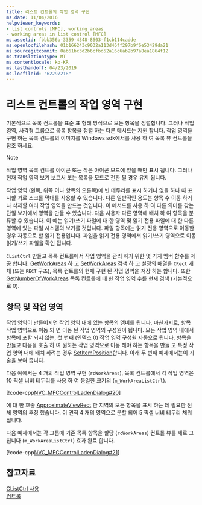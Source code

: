 ```yaml
---
title: 리스트 컨트롤의 작업 영역 구현
ms.date: 11/04/2016
helpviewer_keywords:
- list controls [MFC], working areas
- working areas in list control [MFC]
ms.assetid: fbbb356b-3359-4348-8603-f1cb114cadde
ms.openlocfilehash: 01b166243c9032a113d46ff297b9f6e53429da21
ms.sourcegitcommit: 0ab61bc3d2b6cfbd52a16c6ab2b97a8ea1864f12
ms.translationtype: MT
ms.contentlocale: ko-KR
ms.lasthandoff: 04/23/2019
ms.locfileid: "62297218"
---
```

# <a name="implementing-working-areas-in-list-controls"></a>리스트 컨트롤의 작업 영역 구현

기본적으로 목록 컨트롤을 표준 표 형태 방식으로 모든 항목을 정렬합니다. 그러나 작업 영역, 사각형 그룹으로 목록 항목을 정렬 하는 다른 메서드는 지원 합니다. 작업 영역을 구현 하는 목록 컨트롤의 이미지를 Windows sdk에서를 사용 하 여 목록 뷰 컨트롤을 참조 하세요.

> [!NOTE]
>  작업 영역 목록 컨트롤 아이콘 또는 작은 아이콘 모드에 있을 때만 표시 됩니다. 그러나 현재 작업 영역 보기 보고서 또는 목록을 모드로 전환 될 경우 유지 됩니다.

작업 영역 (왼쪽, 위쪽 이나 항목의 오른쪽)에 빈 테두리를 표시 하거나 없을 하나 때 표시할 가로 스크롤 막대를 사용할 수 있습니다. 다른 일반적인 용도는 항목 수 이동 하거나 삭제할 여러 작업 영역을 만드는 것입니다. 이 메서드를 사용 하 여 다른 의미를 갖는 단일 보기에서 영역을 만들 수 있습니다. 다음 사용자 다른 영역에 배치 하 여 항목을 분류할 수 있습니다. 이 예는 읽기/쓰기 파일에 대 한 영역 및 읽기 전용 파일에 대 한 다른 영역에 있는 파일 시스템의 보기를 것입니다. 파일 항목에는 읽기 전용 영역으로 이동한 경우 자동으로 할 읽기 전용입니다. 파일을 읽기 전용 영역에서 읽기/쓰기 영역으로 이동 읽기/쓰기 파일을 확인 됩니다.

`CListCtrl` 만들고 목록 컨트롤에서 작업 영역을 관리 하기 위한 몇 가지 멤버 함수를 제공 합니다. [GetWorkAreas](../mfc/reference/clistctrl-class.md#getworkareas) 하 고 [SetWorkAreas](../mfc/reference/clistctrl-class.md#setworkareas) 검색 하 고 설정의 배열을 `CRect` 개체 (또는 `RECT` 구조), 목록 컨트롤의 현재 구현 된 작업 영역을 저장 하는 합니다. 또한 [GetNumberOfWorkAreas](../mfc/reference/clistctrl-class.md#getnumberofworkareas) 목록 컨트롤에 대 한 작업 영역 수를 현재 검색 (기본적으로 0).

## <a name="items-and-working-areas"></a>항목 및 작업 영역

작업 영역이 만들어지면 작업 영역 내에 있는 항목의 멤버를 됩니다. 마찬가지로, 항목 작업 영역으로 이동 되 면 이동 된 작업 영역의 구성원이 됩니다. 모든 작업 영역 내에서 항목에 포함 되지 않는, 첫 번째 (인덱스 0) 작업 영역 구성원 자동으로 됩니다. 항목을 만들고 다음을 호출 하 여 원하는 작업 영역으로 이동 해야 하는 항목을 만들 고 특정 작업 영역 내에 배치 하려는 경우 [SetItemPosition](../mfc/reference/clistctrl-class.md#setitemposition)합니다. 아래 두 번째 예제에서는이 기술을 보여 줍니다.

다음 예에서는 4 개의 작업 영역 구현 (`rcWorkAreas`), 목록 컨트롤에서 각 작업 영역은 10 픽셀 너비 테두리를 사용 하 여 동일한 크기의 (`m_WorkAreaListCtrl`).

[!code-cpp[NVC_MFCControlLadenDialog#20](../mfc/codesnippet/cpp/implementing-working-areas-in-list-controls_1.cpp)]

에 대 한 호출 [ApproximateViewRect](../mfc/reference/clistctrl-class.md#approximateviewrect) 한 지역의 모든 항목을 표시 하는 데 필요한 전체 영역의 추정 했습니다. 이 견적 4 개의 영역으로 분할 되어 5 픽셀 너비 테두리 채워집니다.

다음 예제에서는 각 그룹에 기존 목록 항목을 할당 (`rcWorkAreas`) 컨트롤 뷰를 새로 고칩니다 (`m_WorkAreaListCtrl`) 효과 완료 합니다.

[!code-cpp[NVC_MFCControlLadenDialog#21](../mfc/codesnippet/cpp/implementing-working-areas-in-list-controls_2.cpp)]

## <a name="see-also"></a>참고자료

[CListCtrl 사용](../mfc/using-clistctrl.md)<br/>
[컨트롤](../mfc/controls-mfc.md)
